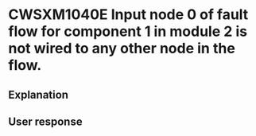 # CWSXM1040E Input node 0 of fault flow for component 1 in module 2 is not wired to any other node in the flow.

## Explanation

## User response